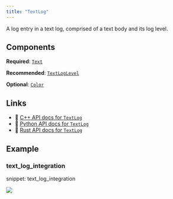 ```yaml
---
title: "TextLog"
---
```


A log entry in a text log, comprised of a text body and its log level.

## Components

**Required**: [`Text`](../components/text.md)

**Recommended**: [`TextLogLevel`](../components/text_log_level.md)

**Optional**: [`Color`](../components/color.md)

## Links
 * 🌊 [C++ API docs for `TextLog`](https://ref.rerun.io/docs/cpp/stable/structrerun_1_1archetypes_1_1TextLog.html)
 * 🐍 [Python API docs for `TextLog`](https://ref.rerun.io/docs/python/stable/common/archetypes#rerun.archetypes.TextLog)
 * 🦀 [Rust API docs for `TextLog`](https://docs.rs/rerun/latest/rerun/archetypes/struct.TextLog.html)

## Example

### text_log_integration

snippet: text_log_integration

<picture data-inline-viewer="snippets/text_log_integration">
  <source media="(max-width: 480px)" srcset="https://static.rerun.io/text_log_integration/9737d0c986325802a9885499d6fcc773b1736488/480w.png">
  <source media="(max-width: 768px)" srcset="https://static.rerun.io/text_log_integration/9737d0c986325802a9885499d6fcc773b1736488/768w.png">
  <source media="(max-width: 1024px)" srcset="https://static.rerun.io/text_log_integration/9737d0c986325802a9885499d6fcc773b1736488/1024w.png">
  <source media="(max-width: 1200px)" srcset="https://static.rerun.io/text_log_integration/9737d0c986325802a9885499d6fcc773b1736488/1200w.png">
  <img src="https://static.rerun.io/text_log_integration/9737d0c986325802a9885499d6fcc773b1736488/full.png">
</picture>

